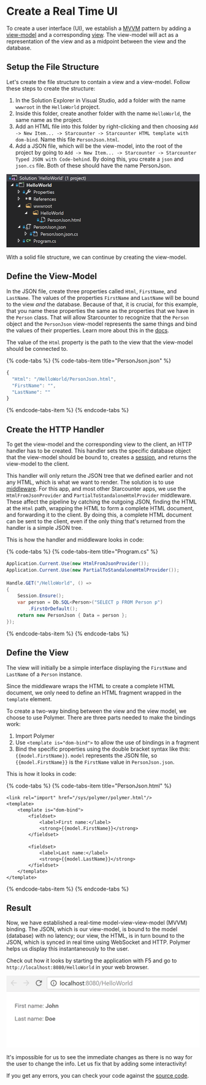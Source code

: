 # Create a Real Time UI

To create a user interface \(UI\), we establish a [MVVM](https://en.wikipedia.org/wiki/Model–view–viewmodel) pattern by adding a [view-model](../guides/web-apps/starcounter-mvvm.md#tier-2---the-view-model) and a corresponding [view](../guides/web-apps/html-views.md). The view-model will act as a representation of the view and as a midpoint between the view and the database.

## Setup the File Structure

Let's create the file structure to contain a view and a view-model. Follow these steps to create the structure:

1. In the Solution Explorer in Visual Studio, add a folder with the name `wwwroot` in the `HelloWorld` project.
2. Inside this folder, create another folder with the name `HelloWorld`, the same name as the project.
3. Add an HTML file into this folder by right-clicking and then choosing `Add -> New Item... -> Starcounter -> Starcounter HTML template with dom-bind`. Name this file `PersonJson.html`.
4. Add a JSON file, which will be the view-model, into the root of the project by going to `Add -> New Item... -> Starcounter -> Starcounter Typed JSON with Code-behind`. By doing this, you create a `json` and `json.cs` file. Both of these should have the name PersonJson.

![](../.gitbook/assets/file-structure.PNG)

With a solid file structure, we can continue by creating the view-model.

## Define the View-Model

In the JSON file, create three properties called `Html`, `FirstName`, and `LastName`. The values of the properties `FirstName` and `LastName` will be bound to the view _and_ the database. Because of that, it is crucial, for this example, that you name these properties the same as the properties that we have in the `Person` class. That will allow Starcounter to recognize that the `Person` object and the `PersonJson` view-model represents the same things and bind the values of their properties. Learn more about this in the [docs](../guides/typed-json/data-bindings.md).

The value of the `Html` property is the path to the view that the view-model should be connected to.

{% code-tabs %}
{% code-tabs-item title="PersonJson.json" %}
```javascript
{
  "Html": "/HelloWorld/PersonJson.html",
  "FirstName": "",
  "LastName": ""
}
```
{% endcode-tabs-item %}
{% endcode-tabs %}

## Create the HTTP Handler

To get the view-model and the corresponding view to the client, an HTTP handler has to be created. This handler sets the specific database object that the view-model should be bound to, creates a [session](../guides/web-apps/sessions.md), and returns the view-model to the client.

This handler will only return the JSON tree that we defined earlier and not any HTML, which is what we want to render. The solution is to use [middleware](../guides/network/middleware.md). For this app, and most other Starcounter apps, we use the `HtmlFromJsonProvider` and `PartialToStandaloneHtmlProvider` middleware. These affect the pipeline by catching the outgoing JSON, finding the HTML at the `Html` path, wrapping the HTML to form a complete HTML document, and forwarding it to the client. By doing this, a complete HTML document can be sent to the client, even if the only thing that's returned from the handler is a simple JSON tree.

This is how the handler and middleware looks in code:

{% code-tabs %}
{% code-tabs-item title="Program.cs" %}
```csharp
Application.Current.Use(new HtmlFromJsonProvider());
Application.Current.Use(new PartialToStandaloneHtmlProvider());

Handle.GET("/HelloWorld", () =>
{
    Session.Ensure();
    var person = Db.SQL<Person>("SELECT p FROM Person p")
        .FirstOrDefault();
    return new PersonJson { Data = person };
});
```
{% endcode-tabs-item %}
{% endcode-tabs %}

## Define the View

The view will initially be a simple interface displaying the `FirstName` and `LastName` of a `Person` instance.

Since the middleware wraps the HTML to create a complete HTML document, we only need to define an HTML fragment wrapped in the `template` element.

To create a two-way binding between the view and the view model, we choose to use Polymer. There are three parts needed to make the bindings work:  
1. Import Polymer  
2. Use `<template is="dom-bind">` to allow the use of bindings in a fragment  
3. Bind the specific properties using the double bracket syntax like this: `{{model.FirstName}}`. `model` represents the JSON file, so `{{model.FirstName}}` is the `FirstName` value in `PersonJson.json`.

This is how it looks in code:

{% code-tabs %}
{% code-tabs-item title="PersonJson.html" %}
```markup
<link rel="import" href="/sys/polymer/polymer.html"/>
<template>
    <template is="dom-bind">
        <fieldset>
            <label>First name:</label>
            <strong>{{model.FirstName}}</strong>
        </fieldset>

        <fieldset>
            <label>Last name:</label>
            <strong>{{model.LastName}}</strong>
        </fieldset>
    </template>
</template>
```
{% endcode-tabs-item %}
{% endcode-tabs %}

## Result

Now, we have established a real-time model-view-view-model \(MVVM\) binding. The JSON, which is our view-model, is bound to the model \(database\) with no latency; our view, the HTML, is in turn bound to the JSON, which is synced in real time using WebSocket and HTTP. Polymer helps us display this instantaneously to the user.

Check out how it looks by starting the application with F5 and go to `http://localhost:8080/HelloWorld` in your web browser.  


![](../.gitbook/assets/part2.png)

It's impossible for us to see the immediate changes as there is no way for the user to change the info. Let us fix that by adding some interactivity!

If you get any errors, you can check your code against the [source code](https://github.com/Starcounter/HelloWorld/commit/ce3e787313aacbd6d8f6d18956ab39e24befc452).

